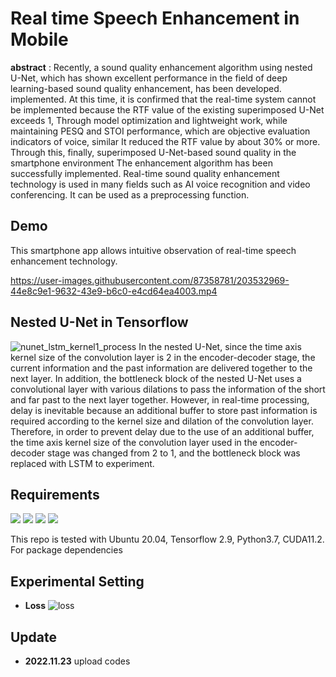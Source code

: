 # Real time Speech Enhancement in Mobile
**abstract** : Recently, a sound quality enhancement algorithm using nested U-Net, which has shown excellent performance in the field of deep learning-based sound quality enhancement, has been developed.
implemented. At this time, it is confirmed that the real-time system cannot be implemented because the RTF value of the existing superimposed U-Net exceeds 1,
Through model optimization and lightweight work, while maintaining PESQ and STOI performance, which are objective evaluation indicators of voice, similar
It reduced the RTF value by about 30% or more. Through this, finally, superimposed U-Net-based sound quality in the smartphone environment
The enhancement algorithm has been successfully implemented. Real-time sound quality enhancement technology is used in many fields such as AI voice recognition and video conferencing.
It can be used as a preprocessing function.

## Demo
This smartphone app allows intuitive observation of real-time speech enhancement technology.

https://user-images.githubusercontent.com/87358781/203532969-44e8c9e1-9632-43e9-b6c0-e4cd64ea4003.mp4

## Nested U-Net in Tensorflow
![nunet_lstm_kernel1_process](https://user-images.githubusercontent.com/87358781/203689186-da1804e7-4b8c-47f9-945c-ccc68d109546.png)
In the nested U-Net, since the time axis kernel size of the convolution layer is 2 in the encoder-decoder stage, the current information and the past information are delivered together to the next layer. In addition, the bottleneck block of the nested U-Net uses a convolutional layer with various dilations to pass the information of the short and far past to the next layer together. However, in real-time processing, delay is inevitable because an additional buffer to store past information is required according to the kernel size and dilation of the convolution layer. Therefore, in order to prevent delay due to the use of an additional buffer, the time axis kernel size of the convolution layer used in the encoder-decoder stage was changed from 2 to 1, and the bottleneck block was replaced with LSTM to experiment.

## Requirements
 <img src="https://img.shields.io/badge/TensorFlow2.9-FF6F00?style=flat&logo=TensorFlow&logoColor=white"/> <img src="https://img.shields.io/badge/Python3.7-3776AB?style=flat&logo=Python&logoColor=white"/> <img src="https://img.shields.io/badge/Android Studio-3DDC84?style=flat&logo=Android Studio&logoColor=white"/> <img src="https://img.shields.io/badge/Ubuntu20.04-E95420?style=flat&logo=Ubuntu&logoColor=white"/>
 
This repo is tested with Ubuntu 20.04, Tensorflow 2.9, Python3.7, CUDA11.2. For package dependencies

## Experimental Setting
* **Loss**
![loss](https://user-images.githubusercontent.com/87358781/203689803-587d4b4e-3929-40f0-bf41-29c68c5afd8c.png)

## Update
* **2022.11.23** upload codes
